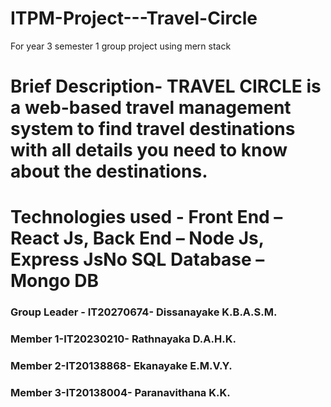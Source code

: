 # ITPM-Project---Travel-Circle
For year 3 semester 1 group project using mern stack
# Brief Description- TRAVEL CIRCLE is a web-based travel management system to find travel destinations with all details you need to know about the destinations.
# Technologies used - Front End – React Js, Back End – Node Js, Express JsNo SQL Database – Mongo DB

### Group Leader - IT20270674- Dissanayake K.B.A.S.M.
### Member 1-IT20230210- Rathnayaka D.A.H.K.
### Member 2-IT20138868- Ekanayake E.M.V.Y.
### Member 3-IT20138004- Paranavithana K.K.
